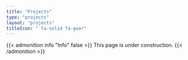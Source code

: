 ```yaml
---
title: "Projects"
type: "projects"
layout: "projects"
titleIcon: " fa-solid fa-gear"
---
```


{{< admonition info "Info" false >}}
This page is under construction.
{{< /admonition >}}

